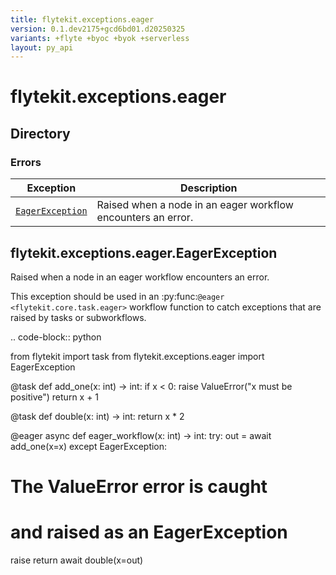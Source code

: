 ```yaml
---
title: flytekit.exceptions.eager
version: 0.1.dev2175+gcd6bd01.d20250325
variants: +flyte +byoc +byok +serverless
layout: py_api
---
```


# flytekit.exceptions.eager

## Directory

### Errors

| Exception | Description |
|-|-|
| [`EagerException`](.././flytekit.exceptions.eager#flytekitexceptionseagereagerexception) | Raised when a node in an eager workflow encounters an error. |

## flytekit.exceptions.eager.EagerException

Raised when a node in an eager workflow encounters an error.

This exception should be used in an :py:func:`@eager <flytekit.core.task.eager>` workflow function to
catch exceptions that are raised by tasks or subworkflows.

.. code-block:: python

from flytekit import task
from flytekit.exceptions.eager import EagerException

@task
def add_one(x: int) -> int:
if x < 0:
raise ValueError("x must be positive")
return x + 1

@task
def double(x: int) -> int:
return x * 2

@eager
async def eager_workflow(x: int) -> int:
try:
out = await add_one(x=x)
except EagerException:
# The ValueError error is caught
# and raised as an EagerException
raise
return await double(x=out)


